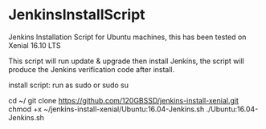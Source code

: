 # JenkinsInstallScript

Jenkins Installation Script for Ubuntu machines, this has been tested on Xenial 16.10 LTS

This script will run update & upgrade then install Jenkins, the script will produce the Jenkins verification code after install.

install script: run as sudo or sudo su


cd ~/
git clone https://github.com/120GBSSD/jenkins-install-xenial.git
chmod +x ~/jenkins-install-xenial/Ubuntu:16.04-Jenkins.sh
./Ubuntu:16.04-Jenkins.sh
